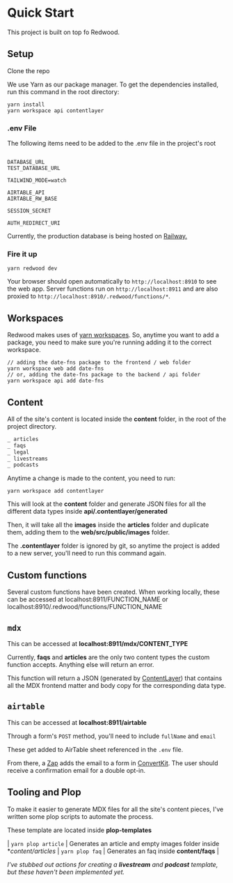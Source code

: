 # Quick Start

This project is built on top fo Redwood.

## Setup

Clone the repo

We use Yarn as our package manager. To get the dependencies installed, run this command in the root directory:

```terminal
yarn install
yarn workspace api contentlayer
```

### .env File

The following items need to be added to the .env file in the project's root

```shell

DATABASE_URL
TEST_DATABASE_URL

TAILWIND_MODE=watch

AIRTABLE_API
AIRTABLE_RW_BASE

SESSION_SECRET

AUTH_REDIRECT_URI
```

Currently, the production database is being hosted on [Railway.](https://railway.app/)

### Fire it up

```terminal
yarn redwood dev
```

Your browser should open automatically to `http://localhost:8910` to see the web app. Server functions run on `http://localhost:8911` and are also proxied to `http://localhost:8910/.redwood/functions/*`.

## Workspaces

Redwood makes uses of [yarn workspaces](https://classic.yarnpkg.com/lang/en/docs/workspaces/). So, anytime you want to add a package, you need to make sure you're running adding it to the correct workspace.

```terminal
// adding the date-fns package to the frontend / web folder
yarn workspace web add date-fns
// or, adding the date-fns package to the backend / api folder
yarn workspace api add date-fns
```

## Content

All of the site's content is located inside the **content** folder, in the root of the  project directory.

```javascript
_ articles
_ faqs
_ legal
_ livestreams
_ podcasts
```

Anytime a change is made to the content, you need to run:

```terminal
yarn workspace add contentlayer
```

This will look at the **content** folder and generate JSON files for all the different data types inside **api/.contentlayer/generated**

Then, it will take all the **images** inside the **articles** folder and duplicate them, adding them to the **web/src/public/images** folder.

The **.contentlayer** folder is ignored by git, so anytime the project is added to a new server, you'll need to run this command again.

## Custom functions

Several custom functions have been created. When working locally, these can be accessed at localhost:8911/FUNCTION_NAME or localhost:8910/.redwood/functions/FUNCTION_NAME

## `mdx`

This can be accessed at **localhost:8911/mdx/CONTENT_TYPE**

Currently, **faqs** and **articles** are the only two content types the custom function accepts. Anything else will return an error.

This function will return a JSON (generated by [ContentLayer](https://www.contentlayer.dev/)) that contains all the MDX frontend matter and body copy for the corresponding data type.

## `airtable`

This can be accessed at **localhost:8911/airtable**

Through a form's `POST` method, you'll need to include `fullName` and `email`

These get added to AirTable sheet referenced in the `.env` file.

From there, a [Zap](http://zapier.com) adds the email to a form in [ConvertKit](http://convertkit). The user should receive a confirmation email for a double opt-in.

## Tooling and Plop

To make it easier to generate MDX files for all the site's content pieces, I've written some plop scripts to automate the process.

These template are located inside **plop-templates**

| `yarn plop article` | Generates an article and empty images folder inside **content/articles*
| `yarn plop faq` | Generates an faq inside **content/faqs** |

*I've stubbed out actions for creating a **livestream** and **podcast** template, but these haven't been implemented yet.*

